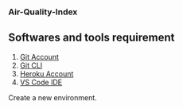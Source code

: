 ### Air-Quality-Index



## Softwares and tools requirement

1. [Git Account](https://github.com)
2. [Git CLI](https://git-scm.com/book/en/v2/Getting-Started-The-Command-Line)
3. [Heroku Account](https://heroku.com)
4. [VS Code IDE](https://code.visualstudio.com)

Create a new environment.